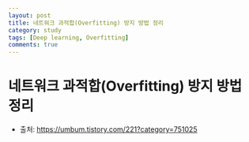 ```yaml
---
layout: post
title: 네트워크 과적합(Overfitting) 방지 방법 정리
category: study
tags: [Deep learning, Overfitting]
comments: true
---
```


# 네트워크 과적합(Overfitting) 방지 방법 정리
- 출처: https://umbum.tistory.com/221?category=751025
